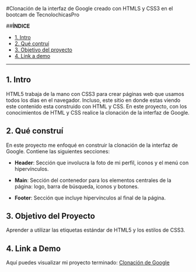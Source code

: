 #Clonación de la interfaz de Google creado con HTMLS y CSS3 en el bootcam de TecnolochicasPro
 
 
 ##**ÍNDICE**
 
 * [1. Intro](#)
 * [2. Qué contruí](#)
 * [3. Objetivo del proyecto](#)
 * [4. Link a demo](#)
 
 ****
 
 ## 1. Intro
 
 HTML5 trabaja de la mano con CSS3 para crear páginas web que usamos todos los días en el navegador. Incluso, este sitio en donde estas viendo este contenido esta construido con HTML y CSS. En este proyecto, con los conocimientos de HTML y CSS realice la clonación de la interfaz de Google.
 
 ## 2. Qué construí

En este proyecto me enfoqué en construir la clonación de la interfaz de Google. Contiene las siguientes secciones:

* **Header**: Sección que involucra la foto de mi perfil, iconos y el menú con hipervínculos.

* **Main**: Sección del contenedor para los elementos centrales de la página: logo, barra de búsqueda, iconos y botones.

* **Footer**: Sección que incluye hipervínculos al final de la página.

## 3. Objetivo del Proyecto
Aprender a utilizar las etiquetas estándar de HTML5 y los estilos de CSS3.

## 4. Link a Demo
Aquí puedes visualizar mi proyecto terminado: [Clonación de Google](https://clonaciondelgoogle.netlify.app/)
